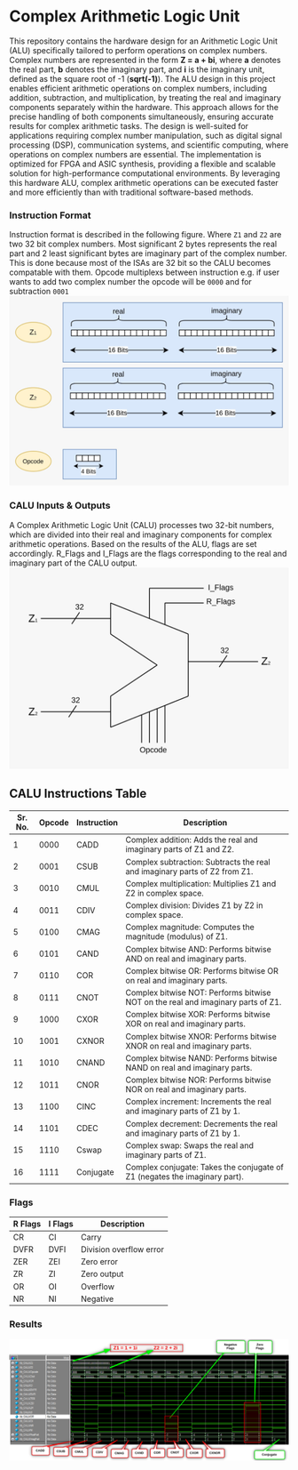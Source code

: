 # Complex Arithmetic Logic Unit
This repository contains the hardware design for an Arithmetic Logic Unit (ALU) specifically tailored to perform operations on complex numbers. Complex numbers are represented in the form **Z = a + bi**, where **a** denotes the real part, **b** denotes the imaginary part, and **i** is the imaginary unit, defined as the square root of -1 (**sqrt(-1)**). The ALU design in this project enables efficient arithmetic operations on complex numbers, including addition, subtraction, and multiplication, by treating the real and imaginary components separately within the hardware. This approach allows for the precise handling of both components simultaneously, ensuring accurate results for complex arithmetic tasks. The design is well-suited for applications requiring complex number manipulation, such as digital signal processing (DSP), communication systems, and scientific computing, where operations on complex numbers are essential. The implementation is optimized for FPGA and ASIC synthesis, providing a flexible and scalable solution for high-performance computational environments. By leveraging this hardware ALU, complex arithmetic operations can be executed faster and more efficiently than with traditional software-based methods.
### Instruction Format
Instruction format is described in the following figure. Where `Z1` and `Z2` are two 32 bit complex numbers. Most significant 2 bytes represents the real part and 2 least significant bytes are imaginary part of the complex number. This is done because most of the ISAs are 32 bit so the CALU becomes compatable with them. Opcode multiplexs between instruction e.g. if user wants to add two complex number the opcode will be `0000` and for subtraction `0001`  
![Alt text](output_files/instruction_format.jpeg)

### CALU Inputs & Outputs
A Complex Arithmetic Logic Unit (CALU) processes two 32-bit numbers, which are divided into their real and imaginary components for complex arithmetic operations. Based on the results of the ALU, flags are set accordingly. R_Flags and I_Flags are the flags corresponding to the real and imaginary part of the CALU output.
![Alt text](output_files/CALU.jpeg)


## CALU Instructions Table

| Sr. No. | Opcode | Instruction | Description                                               |
|---------|--------|-------------|-----------------------------------------------------------|
| 1       | 0000   | CADD        | Complex addition: Adds the real and imaginary parts of Z1 and Z2. |
| 2       | 0001   | CSUB        | Complex subtraction: Subtracts the real and imaginary parts of Z2 from Z1. |
| 3       | 0010   | CMUL        | Complex multiplication: Multiplies Z1 and Z2 in complex space. |
| 4       | 0011   | CDIV        | Complex division: Divides Z1 by Z2 in complex space.       |
| 5       | 0100   | CMAG        | Complex magnitude: Computes the magnitude (modulus) of Z1. |
| 6       | 0101   | CAND        | Complex bitwise AND: Performs bitwise AND on real and imaginary parts. |
| 7       | 0110   | COR         | Complex bitwise OR: Performs bitwise OR on real and imaginary parts. |
| 8       | 0111   | CNOT        | Complex bitwise NOT: Performs bitwise NOT on the real and imaginary parts of Z1. |
| 9       | 1000   | CXOR        | Complex bitwise XOR: Performs bitwise XOR on real and imaginary parts. |
| 10      | 1001   | CXNOR       | Complex bitwise XNOR: Performs bitwise XNOR on real and imaginary parts. |
| 11      | 1010   | CNAND       | Complex bitwise NAND: Performs bitwise NAND on real and imaginary parts. |
| 12      | 1011   | CNOR        | Complex bitwise NOR: Performs bitwise NOR on real and imaginary parts. |
| 13      | 1100   | CINC        | Complex increment: Increments the real and imaginary parts of Z1 by 1. |
| 14      | 1101   | CDEC        | Complex decrement: Decrements the real and imaginary parts of Z1 by 1. |
| 15      | 1110   | Cswap       | Complex swap: Swaps the real and imaginary parts of Z1. |
| 16      | 1111   | Conjugate   | Complex conjugate: Takes the conjugate of Z1 (negates the imaginary part). |






### Flags

| **R Flags** | **I Flags** | **Description**               |
|-------------|-------------|-------------------------------|
| CR          | CI          | Carry                          |
| DVFR        | DVFI        | Division overflow error        |
| ZER         | ZEI         | Zero error                     |
| ZR          | ZI          | Zero output                    |
| OR          | OI          | Overflow                       |
| NR          | NI          | Negative                       |




### Results
![Alt text](output_files/CALU_results.png)

